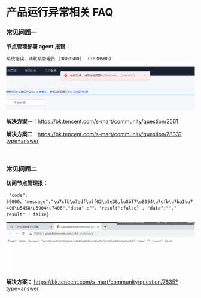 # 产品运行异常相关 FAQ
### 常见问题一

 **节点管理部署 agent 报错：**

 ``
 系统错误，请联系管理员 (3800500)  (3800500) 
 ``

 ![](./media/004.png)

 **解决方案一**：https://bk.tencent.com/s-mart/community/question/2561

 **解决方案二**：https://bk.tencent.com/s-mart/community/question/7833?type=answer

<br/>

 ### 常见问题二
**访问节点管理报：**


`` 
"code": 50000，"message":"\u7cfb\u7edf\u5f02\u5e38,lu8bf7\u8054\u7cfb\u7ba1\u7406\u5458\u5904\u7406","data" :""，"result":false}
, "data":""," result" : false} 
``


![](./media/003.png)


 **解决方案：** https://bk.tencent.com/s-mart/community/question/7835?type=answer
